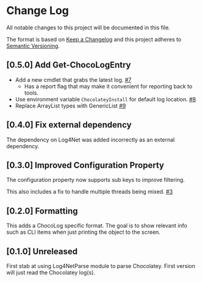 # Change Log

All notable changes to this project will be documented in this file.

The format is based on [Keep a Changelog](http://keepachangelog.com/)
and this project adheres to [Semantic Versioning](http://semver.org/).

## [0.5.0] Add Get-ChocoLogEntry

- Add a new cmdlet that grabs the latest log.
  [#7](https://github.com/HeyItsGilbert/ChocoLogParse/issues/7)
  - Has a report flag that may make it convenient for reporting back to tools.
- Use environment variable `ChocolateyInstall` for default log location.
  [#8](https://github.com/HeyItsGilbert/ChocoLogParse/issues/8)
- Replace ArrayList types with GenericList
  [#9](https://github.com/HeyItsGilbert/ChocoLogParse/issues/9)

## [0.4.0] Fix external dependency

The dependency on Log4Net was added incorrectly as an external dependency.

## [0.3.0] Improved Configuration Property

The configuration property now supports sub keys to improve filtering.

This also includes a fix to handle multiple threads being mixed.
[#3](https://github.com/HeyItsGilbert/ChocoLogParse/issues/3)

## [0.2.0] Formatting

This adds a ChocoLog specific format. The goal is to show relevant info such as
CLI items when just printing the object to the screen.

## [0.1.0] Unreleased

First stab at using Log4NetParse module to parse Chocolatey. First version will
just read the Chocolatey log(s).
